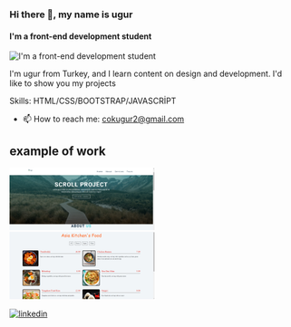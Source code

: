 ### Hi there 👋, my name is ugur
#### I'm a front-end development student
![I'm a front-end development student](https://www.instagram.com/p/CF4_Wa8JglJPkTjOILnbVI4fvrjkznH6y_-9TQ0/)

I'm ugur from Turkey, and I learn content on design and development. I'd like to show you my projects 

Skills: HTML/CSS/BOOTSTRAP/JAVASCRİPT 

- 📫 How to reach me: cokugur2@gmail.com 


## example of work
<img src="https://github.com/ugurcok/ugurcok/blob/main/scrool.png?raw=true" width="256"/>
<img src="https://github.com/ugurcok/ugurcok/blob/main/menu.png?raw=true" width="256"/>

[<img src='https://cdn.jsdelivr.net/npm/simple-icons@3.0.1/icons/linkedin.svg' alt='linkedin' height='40'>](https://www.linkedin.com/in/https://www.linkedin.com/in/ugurcok//)  

